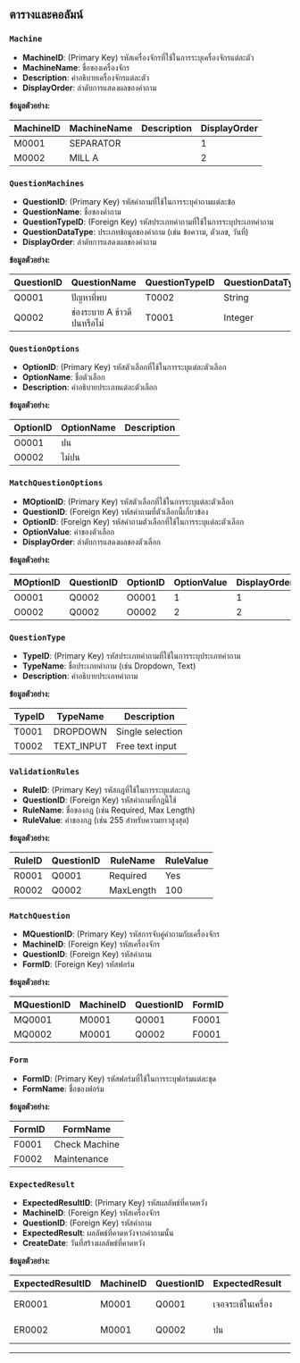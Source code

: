 ## ตารางและคอลัมน์

### `Machine`
- **MachineID**: (Primary Key) รหัสเครื่องจักรที่ใช้ในการระบุเครื่องจักรแต่ละตัว
- **MachineName**: ชื่อของเครื่องจักร
- **Description**: คำอธิบายเครื่องจักรแต่ละตัว
- **DisplayOrder**: ลำดับการแสดงผลของคำถาม

**ข้อมูลตัวอย่าง:**

| MachineID | MachineName | Description |DisplayOrder |
|-----------|-------------|-------------|-------------|
| M0001         | SEPARATOR ||1|
| M0002         | MILL A   ||2|

### `QuestionMachines`
- **QuestionID**: (Primary Key) รหัสคำถามที่ใช้ในการระบุคำถามแต่ละข้อ
- **QuestionName**: ชื่อของคำถาม
- **QuestionTypeID**: (Foreign Key) รหัสประเภทคำถามที่ใช้ในการระบุประเภทคำถาม
- **QuestionDataType**: ประเภทข้อมูลของคำถาม (เช่น ข้อความ, ตัวเลข, วันที่)
- **DisplayOrder**: ลำดับการแสดงผลของคำถาม

**ข้อมูลตัวอย่าง:**

| QuestionID | QuestionName               | QuestionTypeID | QuestionDataType | DisplayOrder |
|------------|----------------------------|--------------|------------------|--------------|
| Q0001          | ปัญหาที่พบ  | T0002         | String           | 1            |
| Q0002          | ช่องระบาย A ข้าวดีปนหรือไม่    | T0001     | Integer          | 2            |

### `QuestionOptions`
- **OptionID**: (Primary Key) รหัสตัวเลือกที่ใช้ในการระบุแต่ละตัวเลือก
- **OptionName**: ชื่อตัวเลือก
- **Description**: คำอธิบายประเภทแต่ละตัวเลือก

**ข้อมูลตัวอย่าง:**

| OptionID | OptionName  | Description  |
|----------|------------|------------|
|O0001        | ปน     || 
| O0002        |ไม่ปน     || 

### `MatchQuestionOptions`
- **MOptionID**: (Primary Key) รหัสตัวเลือกที่ใช้ในการระบุแต่ละตัวเลือก
- **QuestionID**: (Foreign Key) รหัสคำถามที่ตัวเลือกนี้เกี่ยวข้อง
- **OptionID**: (Foreign Key) รหัสคำถามตัวเลือกที่ใช้ในการระบุแต่ละตัวเลือก
- **OptionValue**: ค่าของตัวเลือก 
- **DisplayOrder**: ลำดับการแสดงผลของตัวเลือก

**ข้อมูลตัวอย่าง:**

| MOptionID | QuestionID | OptionID   | OptionValue | DisplayOrder |
|----------|------------|--------------|-------------|--------------|
|O0001        | Q0002          | O0001     | 1           | 1            |
| O0002        | Q0002          | O0002     | 2           | 2            |

### `QuestionType`
- **TypeID**: (Primary Key) รหัสประเภทคำถามที่ใช้ในการระบุประเภทคำถาม
- **TypeName**: ชื่อประเภทคำถาม (เช่น Dropdown, Text)
- **Description**: คำอธิบายประเภทคำถาม

**ข้อมูลตัวอย่าง:**

| TypeID | TypeName  | Description        |
|--------|-----------|--------------------|
| T0001      | DROPDOWN  | Single selection   |
| T0002      | TEXT_INPUT      | Free text input    |

### `ValidationRules`
- **RuleID**: (Primary Key) รหัสกฎที่ใช้ในการระบุแต่ละกฎ
- **QuestionID**: (Foreign Key) รหัสคำถามที่กฎนี้ใช้
- **RuleName**: ชื่อของกฎ (เช่น Required, Max Length)
- **RuleValue**: ค่าของกฎ (เช่น 255 สำหรับความยาวสูงสุด)

**ข้อมูลตัวอย่าง:**

| RuleID | QuestionID | RuleName  | RuleValue |
|--------|------------|-----------|-----------|
| R0001      | Q0001          | Required  | Yes       |
| R0002      | Q0002          | MaxLength | 100       |

### `MatchQuestion`
- **MQuestionID**: (Primary Key) รหัสการจับคู่คำถามกับเครื่องจักร
- **MachineID**: (Foreign Key) รหัสเครื่องจักร
- **QuestionID**: (Foreign Key) รหัสคำถาม
- **FormID**: (Foreign Key) รหัสฟอร์ม

**ข้อมูลตัวอย่าง:**

| MQuestionID | MachineID | QuestionID | FormID |
|-------------|-----------|------------|--------|
| MQ0001           | M0001         | Q0001          | F0001      |
| MQ0002           | M0001         | Q0002          | F0001      |

### `Form`
- **FormID**: (Primary Key) รหัสฟอร์มที่ใช้ในการระบุฟอร์มแต่ละชุด
- **FormName**: ชื่อของฟอร์ม

**ข้อมูลตัวอย่าง:**

| FormID | FormName      |
|--------|---------------|
| F0001      | Check Machine |
| F0002      | Maintenance   |

### `ExpectedResult`
- **ExpectedResultID**: (Primary Key) รหัสผลลัพธ์ที่คาดหวัง
- **MachineID**: (Foreign Key) รหัสเครื่องจักร
- **QuestionID**: (Foreign Key) รหัสคำถาม
- **ExpectedResult**: ผลลัพธ์ที่คาดหวังจากคำถามนั้น
- **CreateDate**: วันที่สร้างผลลัพธ์ที่คาดหวัง

**ข้อมูลตัวอย่าง:**

| ExpectedResultID | MachineID | QuestionID | ExpectedResult | CreateDate |
|------------------|-----------|------------|----------------|------------|
| ER0001                | M0001         | Q0001          | เจอจระเข้ในเครื่อง      | 2024-08-01 |
| ER0002                | M0001         | Q0002          | ปน      | 2024-08-01 |

---

